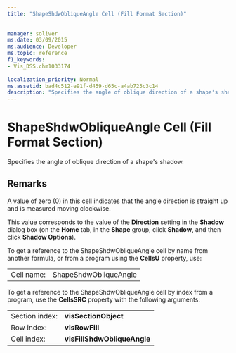```yaml
---
title: "ShapeShdwObliqueAngle Cell (Fill Format Section)"
 
 
manager: soliver
ms.date: 03/09/2015
ms.audience: Developer
ms.topic: reference
f1_keywords:
- Vis_DSS.chm1033174
 
localization_priority: Normal
ms.assetid: bad4c512-e91f-d459-d65c-a4ab725c3c14
description: "Specifies the angle of oblique direction of a shape's shadow."
---
```


# ShapeShdwObliqueAngle Cell (Fill Format Section)

Specifies the angle of oblique direction of a shape's shadow.
  
## Remarks

A value of zero (0) in this cell indicates that the angle direction is straight up and is measured moving clockwise.
  
This value corresponds to the value of the **Direction** setting in the **Shadow** dialog box (on the **Home** tab, in the **Shape** group, click **Shadow**, and then click **Shadow Options**).
  
To get a reference to the ShapeShdwObliqueAngle cell by name from another formula, or from a program using the **CellsU** property, use: 
  
|||
|:-----|:-----|
| Cell name:  <br/> | ShapeShdwObliqueAngle  <br/> |
   
To get a reference to the ShapeShdwObliqueAngle cell by index from a program, use the **CellsSRC** property with the following arguments: 
  
|||
|:-----|:-----|
| Section index:  <br/> |**visSectionObject** <br/> |
| Row index:  <br/> |**visRowFill** <br/> |
| Cell index:  <br/> |**visFillShdwObliqueAngle** <br/> |
   

